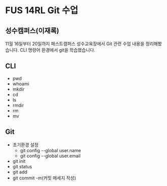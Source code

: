 # FUS 14RL Git 수업
## 성수캠퍼스(이재록)
11월 16일부터 20일까지 패스트캠퍼스 성수교육장에서 Git 관련 수업 내용을 정리해봤습니다.
CLI 명령어 환경에서 git을 학습했습니다.

## CLI
- pwd
- whoami
- mkdir
- cd
- ls
- rmdir
- rm
- mv

## Git
- 초기환경 설정
  - git config --global user.name
  - git config --global user.email
- git init
- git status
- git add
- git commit -m(커밋 메세지 작성)